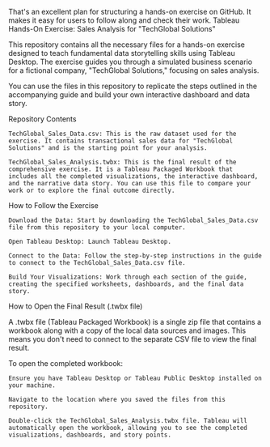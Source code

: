 That's an excellent plan for structuring a hands-on exercise on GitHub. It makes it easy for users to follow along and check their work.
Tableau Hands-On Exercise: Sales Analysis for "TechGlobal Solutions"

This repository contains all the necessary files for a hands-on exercise designed to teach fundamental data storytelling skills using Tableau Desktop. The exercise guides you through a simulated business scenario for a fictional company, "TechGlobal Solutions," focusing on sales analysis.

You can use the files in this repository to replicate the steps outlined in the accompanying guide and build your own interactive dashboard and data story.

Repository Contents

    TechGlobal_Sales_Data.csv: This is the raw dataset used for the exercise. It contains transactional sales data for "TechGlobal Solutions" and is the starting point for your analysis.

    TechGlobal_Sales_Analysis.twbx: This is the final result of the comprehensive exercise. It is a Tableau Packaged Workbook that includes all the completed visualizations, the interactive dashboard, and the narrative data story. You can use this file to compare your work or to explore the final outcome directly.

How to Follow the Exercise

    Download the Data: Start by downloading the TechGlobal_Sales_Data.csv file from this repository to your local computer.

    Open Tableau Desktop: Launch Tableau Desktop.

    Connect to the Data: Follow the step-by-step instructions in the guide to connect to the TechGlobal_Sales_Data.csv file.

    Build Your Visualizations: Work through each section of the guide, creating the specified worksheets, dashboards, and the final data story.

How to Open the Final Result (.twbx file)

A .twbx file (Tableau Packaged Workbook) is a single zip file that contains a workbook along with a copy of the local data sources and images. This means you don't need to connect to the separate CSV file to view the final result.

To open the completed workbook:

    Ensure you have Tableau Desktop or Tableau Public Desktop installed on your machine.

    Navigate to the location where you saved the files from this repository.

    Double-click the TechGlobal_Sales_Analysis.twbx file. Tableau will automatically open the workbook, allowing you to see the completed visualizations, dashboards, and story points.